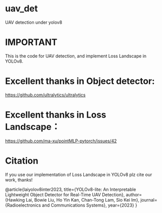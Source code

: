 # uav_det
UAV detection under yolov8

# IMPORTANT
This is the code for UAV detection, and implement Loss Landscape in YOLOv8.

# Excellent thanks in Object detector:
https://github.com/ultralytics/ultralytics

# Excellent thanks in Loss Landscape：
https://github.com/ma-xu/pointMLP-pytorch/issues/42

# Citation
If you use our implementation of Loss Landscape in YOLOv8
plz cite our work, thanks!

@article{laiyolov8inter2023,
  title={YOLOv8-lite: An Interpretable Lightweight Object Detector for Real-Time UAV Detection},
  author={Hawking Lai, Bowie Liu, Ho Yin Kan, Chan-Tong Lam, Sio Kei Im},
  journal={Radioelectronics and Communications Systems},
  year={2023}
}
